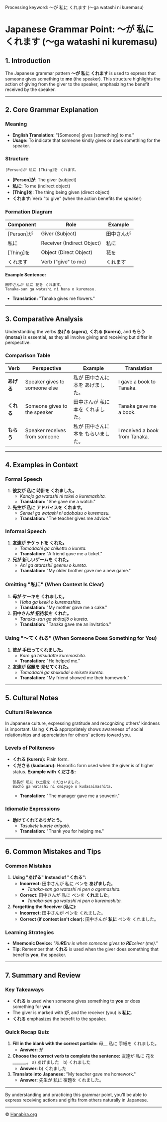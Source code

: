 Processing keyword: ～が 私に くれます (〜ga watashi ni kuremasu)
# Japanese Grammar Point: ～が 私に くれます (〜ga watashi ni kuremasu)

## 1. Introduction
The Japanese grammar pattern **～が 私に くれます** is used to express that someone gives something to **me** (the speaker). This structure highlights the action of giving from the giver to the speaker, emphasizing the benefit received by the speaker.

---
## 2. Core Grammar Explanation
### Meaning
- **English Translation:** "[Someone] gives [something] to me."
- **Usage:** To indicate that someone kindly gives or does something for the speaker.
### Structure
```plaintext
[Person]が 私に [Thing]を くれます。
```
- **[Person]が**: The giver (subject)
- **私に**: To me (indirect object)
- **[Thing]を**: The thing being given (direct object)
- **くれます**: Verb "to give" (when the action benefits the speaker)
### Formation Diagram
| Component    | Role                     | Example             |
|--------------|--------------------------|---------------------|
| [Person]が    | Giver (Subject)           | 田中さんが           |
| 私に          | Receiver (Indirect Object)| 私に                 |
| [Thing]を     | Object (Direct Object)    | 花を                 |
| くれます      | Verb ("give" to me)       | くれます             |
**Example Sentence:**
```plaintext
田中さんが 私に 花を くれます。
Tanaka-san ga watashi ni hana o kuremasu.
```
- **Translation:** "Tanaka gives me flowers."
---
## 3. Comparative Analysis
Understanding the verbs **あげる (ageru)**, **くれる (kureru)**, and **もらう (morau)** is essential, as they all involve giving and receiving but differ in perspective.
### Comparison Table
| Verb       | Perspective                            | Example                                  | Translation                      |
|------------|----------------------------------------|------------------------------------------|----------------------------------|
| **あげる** | Speaker gives to someone else          | 私が 田中さんに 本を あげました。        | I gave a book to Tanaka.         |
| **くれる** | Someone gives to the speaker           | 田中さんが 私に 本を くれました。        | Tanaka gave me a book.           |
| **もらう** | Speaker receives from someone          | 私が 田中さんに 本を もらいました。      | I received a book from Tanaka.   |
---
## 4. Examples in Context
### Formal Speech
1. **彼女が 私に 時計を くれました。**
   - *Kanojo ga watashi ni tokei o kuremashita.*
   - **Translation:** "She gave me a watch."
2. **先生が 私に アドバイスを くれます。**
   - *Sensei ga watashi ni adobaisu o kuremasu.*
   - **Translation:** "The teacher gives me advice."
### Informal Speech
1. **友達が チケットを くれた。**
   - *Tomodachi ga chiketto o kureta.*
   - **Translation:** "A friend gave me a ticket."
2. **兄が 新しいゲームを くれた。**
   - *Ani ga atarashii geemu o kureta.*
   - **Translation:** "My older brother gave me a new game."
### Omitting "私に" (When Context Is Clear)
1. **母が ケーキを くれました。**
   - *Haha ga keeki o kuremashita.*
   - **Translation:** "My mother gave me a cake."
2. **田中さんが 招待状を くれた。**
   - *Tanaka-san ga shōtaijō o kureta.*
   - **Translation:** "Tanaka gave me an invitation."
### Using "～てくれる" (When Someone Does Something for You)
1. **彼が 手伝ってくれました。**
   - *Kare ga tetsudatte kuremashita.*
   - **Translation:** "He helped me."
2. **友達が 宿題を 見せてくれた。**
   - *Tomodachi ga shukudai o misete kureta.*
   - **Translation:** "My friend showed me their homework."
---
## 5. Cultural Notes
### Cultural Relevance
In Japanese culture, expressing gratitude and recognizing others' kindness is important. Using **くれる** appropriately shows awareness of social relationships and appreciation for others' actions toward you.
### Levels of Politeness
- **くれる (kureru):** Plain form.
- **くださる (kudasaru):** Honorific form used when the giver is of higher status.
   **Example with くださる:**
   ```plaintext
   部長が 私に お土産を くださいました。
   Buchō ga watashi ni omiyage o kudasaimashita.
   ```
   - **Translation:** "The manager gave me a souvenir."
### Idiomatic Expressions
- **助けてくれてありがとう。**
  - *Tasukete kurete arigatō.*
  - **Translation:** "Thank you for helping me."
---
## 6. Common Mistakes and Tips
### Common Mistakes
1. **Using "あげる" Instead of "くれる":**
   - **Incorrect:** 田中さんが 私に ペンを **あげました**。
     - *Tanaka-san ga watashi ni pen o agemashita.*
   - **Correct:** 田中さんが 私に ペンを **くれました**。
     - *Tanaka-san ga watashi ni pen o kuremashita.*
2. **Forgetting the Receiver (私に):**
   - **Incorrect:** 田中さんが ペンを くれました。
   - **Correct (if context isn't clear):** 田中さんが **私に** ペンを くれました。
### Learning Strategies
- **Mnemonic Device:** *"Ku**RE**ru is when someone gives to **RE**ceiver (me)."*
- **Tip:** Remember that **くれる** is used when the giver does something that benefits **you**, the speaker.
---
## 7. Summary and Review
### Key Takeaways
- **くれる** is used when someone gives something to **you** or does something for **you**.
- The giver is marked with **が**, and the receiver (you) is **私に**.
- **くれる** emphasizes the benefit to the speaker.
### Quick Recap Quiz
1. **Fill in the blank with the correct particle:**
   母＿ 私に 手紙を くれました。
   - **Answer:** が
2. **Choose the correct verb to complete the sentence:**
   友達が 私に 花を _______。
   a) あげました b) くれました
   - **Answer:** b) くれました
3. **Translate into Japanese:**
   "My teacher gave me homework."
   - **Answer:** 先生が 私に 宿題を くれました。
---
By understanding and practicing this grammar point, you'll be able to express receiving actions and gifts from others naturally in Japanese.


---

© [Hanabira.org](https://hanabira.org)
